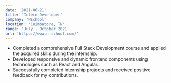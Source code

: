 ```yaml
---
date: '2021-06-21'
title: 'Intern Developer'
company: 'Nschool'
location: 'Coimbatore, TN'
range: 'July - October 2021'
url: 'https://www.n-school.com/'
---
```


- Completed a comprehensive Full Stack Development course and applied the acquired skills during the internship.
- Developed responsive and dynamic frontend components using technologies such as React and Angular.
- Successfully completed internship projects and received positive feedback for my contributions.
